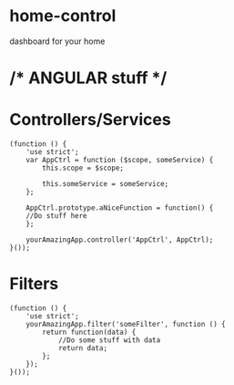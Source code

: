 home-control
============
dashboard for your home



/* ANGULAR stuff */
============

Controllers/Services
============
```
(function () {
    'use strict';
    var AppCtrl = function ($scope, someService) {
        this.scope = $scope;
    
        this.someService = someService;
    };

    AppCtrl.prototype.aNiceFunction = function() {
	//Do stuff here
    };
    
    yourAmazingApp.controller('AppCtrl', AppCtrl);
}());
```

Filters
============
```
(function () {
    'use strict';
    yourAmazingApp.filter('someFilter', function () {
        return function(data) {
            //Do some stuff with data
            return data;
        };
    });
}());
```
